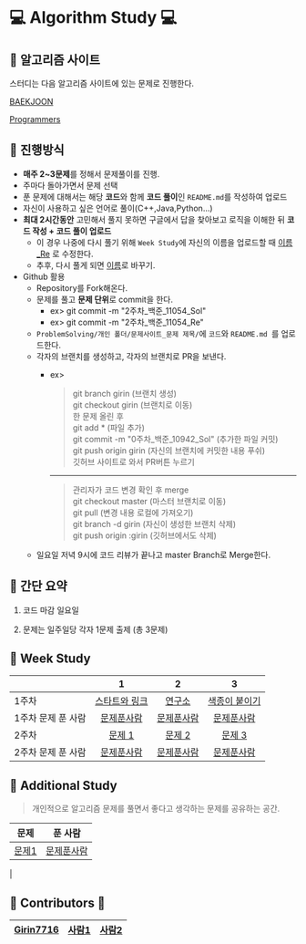 # :computer: Algorithm Study :computer:

## :closed_book: 알고리즘 사이트

스터디는 다음 알고리즘 사이트에 있는 문제로 진행한다.

[BAEKJOON](https://www.acmicpc.net/)

[Programmers](https://programmers.co.kr/learn/challenges?tab=all_challenges)

## :orange_book: 진행방식

- **매주 2~3문제**를 정해서 문제풀이를 진행.
- 주마다 돌아가면서 문제 선택
- 푼 문제에 대해서는 해당 **코드**와 함께 **코드 풀이**인 `README.md`를 작성하여 업로드
- 자신이 사용하고 싶은 언어로 풀이(C++,Java,Python...)
- **최대 2시간동안** 고민해서 풀지 못하면 구글에서 답을 찾아보고 로직을 이해한 뒤 **코드 작성 + 코드 풀이 업로드**
  - 이 경우 나중에 다시 풀기 위해 `Week Study`에 자신의 이름을 업로드할 때 [이름_Re](파일경로) 로 수정한다.
  - 추후, 다시 풀게 되면 [이름](파일경로)로 바꾸기.
- Github 활용
  - Repository를 Fork해온다.
  - 문제를 풀고 **문제 단위**로 commit을 한다.
    - ex> git commit -m "2주차_백준_11054_Sol"
    - ex> git commit -m "2주차_백준_11054_Re"
  - `ProblemSolving/개인 폴더/문제사이트_문제 제목/`에 `코드`와 `README.md `를 업로드한다.
  - 각자의 브랜치를 생성하고, 각자의 브랜치로 PR을 보낸다.
    - ex>
      >git branch girin (브랜치 생성)<br>
      git checkout girin (브랜치로 이동)<br>
      한 문제 올린 후<br>
      git add * (파일 추가)<br>
      git commit -m "0주차_백준_10942_Sol" (추가한 파일 커밋)<br>
      git push origin girin (자신의 브랜치에 커밋한 내용 푸쉬)<br>
      깃허브 사이트로 와서 PR버튼 누르기<br>

      ------------------------------------
      
      >관리자가 코드 변경 확인 후 merge<br>
      git checkout master (마스터 브랜치로 이동)<br>
      git pull (변경 내용 로컬에 가져오기)<br>
      git branch -d girin (자신이 생성한 브랜치 삭제)<br>
      git push origin :girin (깃허브에서도 삭제)<br>
  - 일요일 저녁 9시에 코드 리뷰가 끝나고 master Branch로 Merge한다.


## :ledger: 간단 요약

1. 코드 마감 일요일

2. 문제는 일주일당 각자 1문제 출제 (총 3문제)

## :pencil: Week Study

|        |                              1                               |                              2                               |                            3                            |                              
| ------ | :----------------------------------------------------------: | :----------------------------------------------------------: | :-----------------------------------------------------: | 
| 1주차 | [스타트와 링크](https://www.acmicpc.net/problem/14889) | [연구소](https://www.acmicpc.net/problem/14502) | [색종이 붙이기](https://www.acmicpc.net/problem/17136) |
| 1주차 문제 푼 사람 | [문제푼사람](문제풀이주소) | [문제푼사람](문제풀이주소) | [문제푼사람](문제풀이주소) |
| 2주차 | [문제 1](문제주소) | [문제 2](문제주소) | [문제 3](문제주소) |
| 2주차 문제 푼 사람 | [문제푼사람](문제풀이주소) | [문제푼사람](문제풀이주소) | [문제푼사람](문제풀이주소) |



## :memo: Additional Study

> 개인적으로 알고리즘 문제를 풀면서 좋다고 생각하는 문제를 공유하는 공간.

| 문제     | 푼 사람 |                                                  
| -------- | ----------------------------------------------------- | 
| [문제1](문제주소) | [문제푼사람](문제풀이주소)
| 

## :boy: Contributors :girl:

| [Girin7716](https://github.com/girin7716) | [사람1](깃허브주소) | [사람2](깃허브주소) |
|-------------------------------------|-----------------------------------------|-------------------------------------|

